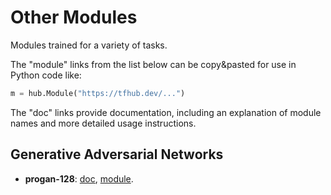 # Other Modules

Modules trained for a variety of tasks.

The "module" links from the list below can be copy&pasted for use in
Python code like:

```python
m = hub.Module("https://tfhub.dev/...")
```

The "doc" links provide documentation, including an explanation of
module names and more detailed usage instructions.

## Generative Adversarial Networks

* **progan-128**:
       [doc](google/progan-128/1.md),
       [module](https://tfhub.dev/google/progan-128/1).
